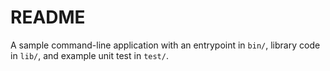# README

A sample command-line application with an entrypoint in `bin/`, library code
in `lib/`, and example unit test in `test/`.
